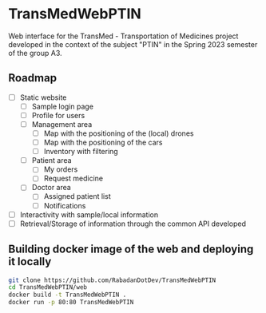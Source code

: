 # TransMedWebPTIN

Web interface for the TransMed - Transportation of Medicines project developed in the context of the subject "PTIN" in the Spring 2023 semester of the group A3.

## Roadmap
- [ ] Static website
  - [ ] Sample login page
  - [ ] Profile for users
  - [ ] Management area
    - [ ] Map with the positioning of the (local) drones
    - [ ] Map with the positioning of the cars
    - [ ] Inventory with filtering
  - [ ] Patient area
    - [ ] My orders
    - [ ] Request medicine
  - [ ] Doctor area
    - [ ] Assigned patient list
    - [ ] Notifications
- [ ] Interactivity with sample/local information
- [ ] Retrieval/Storage of information through the common API developed

## Building docker image of the web and deploying it locally

```sh
git clone https://github.com/RabadanDotDev/TransMedWebPTIN
cd TransMedWebPTIN/web
docker build -t TransMedWebPTIN .
docker run -p 80:80 TransMedWebPTIN
```
